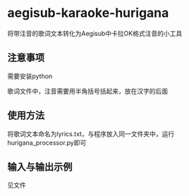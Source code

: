 # aegisub-karaoke-hurigana
将带注音的歌词文本转化为Aegisub中卡拉OK格式注音的小工具

## 注意事项 ##
需要安装python

歌词文件中，注音需要用半角括号括起来，放在汉字的后面

## 使用方法 ##
将歌词文本命名为lyrics.txt，与程序放入同一文件夹中，运行hurigana_processor.py即可

## 输入与输出示例 ##
见文件
